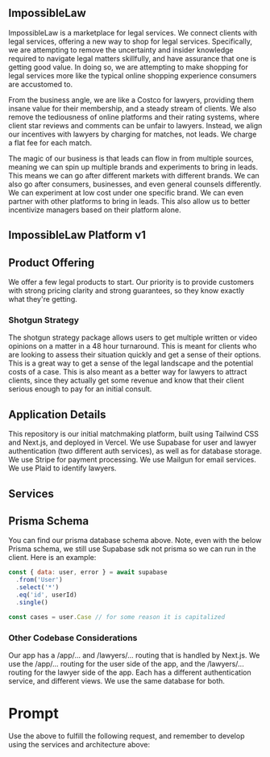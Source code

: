 ## ImpossibleLaw

ImpossibleLaw is a marketplace for legal services. We connect clients with legal services, offering a new way to shop for legal services. Specifically, we are attempting to remove the uncertainty and insider knowledge required to navigate legal matters skillfully, and have assurance that one is getting good value. In doing so, we are attempting to make shopping for legal services more like the typical online shopping experience consumers are accustomed to.

From the business angle, we are like a Costco for lawyers, providing them insane value for their membership, and a steady stream of clients. We also remove the tediousness of online platforms and their rating systems, where client star reviews and comments can be unfair to lawyers. Instead, we align our incentives with lawyers by charging for matches, not leads. We charge a flat fee for each match.

The magic of our business is that leads can flow in from multiple sources, meaning we can spin up multiple brands and experiments to bring in leads. This means we can go after different markets with different brands. We can also go after consumers, businesses, and even general counsels differently. We can experiment at low cost under one specific brand. We can even partner with other platforms to bring in leads. This also allow us to better incentivize managers based on their platform alone.

## ImpossibleLaw Platform v1

## Product Offering

We offer a few legal products to start. Our priority is to provide customers with strong pricing clarity and strong guarantees, so they know exactly what they're getting.

### Shotgun Strategy

The shotgun strategy package allows users to get multiple written or video opinions on a matter in a 48 hour turnaround. This is meant for clients who are looking to assess their situation quickly and get a sense of their options. This is a great way to get a sense of the legal landscape and the potential costs of a case. This is also meant as a better way for lawyers to attract clients, since they actually get some revenue and know that their client serious enough to pay for an initial consult.

## Application Details

This repository is our initial matchmaking platform, built using Tailwind CSS and Next.js, and deployed in Vercel. We use Supabase for user and lawyer authentication (two different auth services), as well as for database storage. We use Stripe for payment processing. We use Mailgun for email services. We use Plaid to identify lawyers.

## Services

## Prisma Schema

You can find our prisma database schema above. Note, even with the below Prisma schema, we still use Supabase sdk not prisma so we can run in the client. Here is an example:

```javascript
const { data: user, error } = await supabase
  .from('User')
  .select('*')
  .eq('id', userId)
  .single()

const cases = user.Case // for some reason it is capitalized
```

### Other Codebase Considerations

Our app has a /app/... and /lawyers/... routing that is handled by Next.js. We use the /app/... routing for the user side of the app, and the /lawyers/... routing for the lawyer side of the app. Each has a different authentication service, and different views. We use the same database for both.

# Prompt

Use the above to fulfill the following request, and remember to develop using the services and architecture above:
